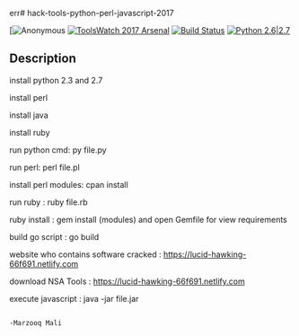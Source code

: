err# hack-tools-python-perl-javascript-2017


[![Anonymous](https://i.pinimg.com/236x/80/11/d1/8011d144a7c106c936cc2778531c9589--anonymous.jpg?b=t) 
[![ToolsWatch 2017 Arsenal](https://rawgithub.com/toolswatch/badges/master/arsenal/2017.svg)](https://www.blackhat.com/us-17/arsenal/schedule/index.html#yasuo-7909)
 [![Build Status](https://api.travis-ci.org/sqlmapproject/sqlmap.svg?branch=master)](https://api.travis-ci.org/sqlmapproject/sqlmap)
 [![Python 2.6|2.7](https://img.shields.io/badge/python-2.6|2.7-yellow.svg)](https://www.python.org/)

 ## Description

install python 2.3 and 2.7

install perl

install java

install ruby

run python cmd: py file.py

run perl: perl file.pl

install perl modules: cpan install

run ruby : ruby file.rb

ruby install : gem install (modules) and open Gemfile for view requirements

build go script : go build

website who contains software cracked : https://lucid-hawking-66f691.netlify.com

download NSA Tools : https://lucid-hawking-66f691.netlify.com


execute javascript : java -jar file.jar

                                                                                             -Marzooq Mali
